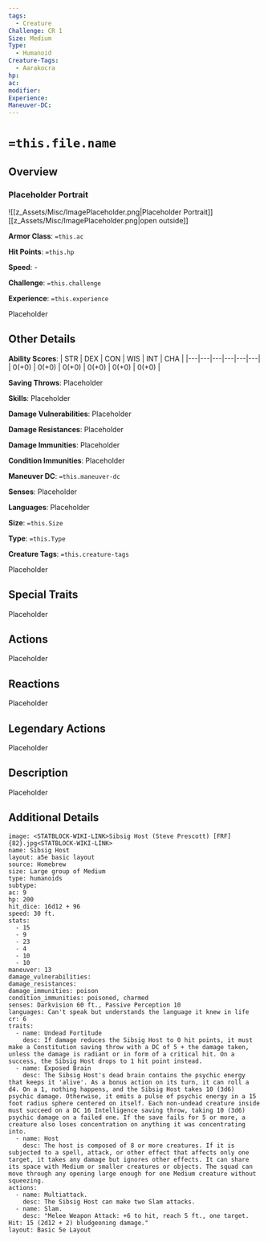 ```yaml
---
tags:
  - Creature
Challenge: CR 1
Size: Medium
Type:
  - Humanoid
Creature-Tags:
  - Aarakocra
hp: 
ac: 
modifier: 
Experience: 
Maneuver-DC:
---
```

# `=this.file.name`

## Overview
### Placeholder Portrait
![[z_Assets/Misc/ImagePlaceholder.png|Placeholder Portrait]]
[[z_Assets/Misc/ImagePlaceholder.png|open outside]]

**Armor Class**: `=this.ac`

**Hit Points**: `=this.hp`

**Speed**: - 

**Challenge**: `=this.challenge`

**Experience**: `=this.experience`

Placeholder

## Other Details
**Ability Scores**: | STR | DEX | CON | WIS | INT | CHA |
|---|---|---|---|---|---|
| 0(+0) | 0(+0) | 0(+0) | 0(+0) | 0(+0) | 0(+0) |

**Saving Throws**: Placeholder

**Skills**: Placeholder

**Damage Vulnerabilities**: Placeholder

**Damage Resistances**: Placeholder

**Damage Immunities**: Placeholder

**Condition Immunities**: Placeholder

**Maneuver DC**: `=this.maneuver-dc`

**Senses**: Placeholder

**Languages**: Placeholder

**Size**: `=this.Size`

**Type**: `=this.Type`

**Creature Tags**: `=this.creature-tags`

Placeholder

## Special Traits
Placeholder

## Actions
Placeholder

## Reactions
Placeholder

## Legendary Actions
Placeholder

## Description
Placeholder

## Additional Details
```statblock
image: <STATBLOCK-WIKI-LINK>Sibsig Host (Steve Prescott) [FRF] {82}.jpg<STATBLOCK-WIKI-LINK>
name: Sibsig Host
layout: a5e basic layout
source: Homebrew
size: Large group of Medium
type: humanoids
subtype: 
ac: 9
hp: 200
hit_dice: 16d12 + 96
speed: 30 ft.
stats:
  - 15
  - 9
  - 23
  - 4
  - 10
  - 10
maneuver: 13
damage_vulnerabilities: 
damage_resistances: 
damage_immunities: poison
condition_immunities: poisoned, charmed
senses: Darkvision 60 ft., Passive Perception 10
languages: Can't speak but understands the language it knew in life
cr: 6
traits:
  - name: Undead Fortitude
    desc: If damage reduces the Sibsig Host to 0 hit points, it must make a Constitution saving throw with a DC of 5 + the damage taken, unless the damage is radiant or in form of a critical hit. On a success, the Sibsig Host drops to 1 hit point instead.
  - name: Exposed Brain
    desc: The Sibsig Host's dead brain contains the psychic energy that keeps it 'alive'. As a bonus action on its turn, it can roll a d4. On a 1, nothing happens, and the Sibsig Host takes 10 (3d6) psychic damage. Otherwise, it emits a pulse of psychic energy in a 15 foot radius sphere centered on itself. Each non-undead creature inside must succeed on a DC 16 Intelligence saving throw, taking 10 (3d6) psychic damage on a failed one. If the save fails for 5 or more, a creature also loses concentration on anything it was concentrating into.
  - name: Host
    desc: The host is composed of 8 or more creatures. If it is subjected to a spell, attack, or other effect that affects only one target, it takes any damage but ignores other effects. It can share its space with Medium or smaller creatures or objects. The squad can move through any opening large enough for one Medium creature without squeezing.
actions:
  - name: Multiattack.
    desc: The Sibsig Host can make two Slam attacks.
  - name: Slam.
    desc: "Melee Weapon Attack: +6 to hit, reach 5 ft., one target. Hit: 15 (2d12 + 2) bludgeoning damage."
layout: Basic 5e Layout

```

